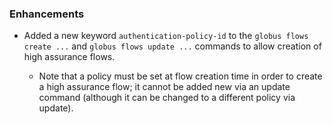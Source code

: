 
### Enhancements

* Added a new keyword `authentication-policy-id` to the `globus flows create ...` and
  `globus flows update ...` commands to allow creation of high assurance flows.

    * Note that a policy must be set at flow creation time in order to create a high
      assurance flow; it cannot be added new via an update command (although it can
      be changed to a different policy via update).
